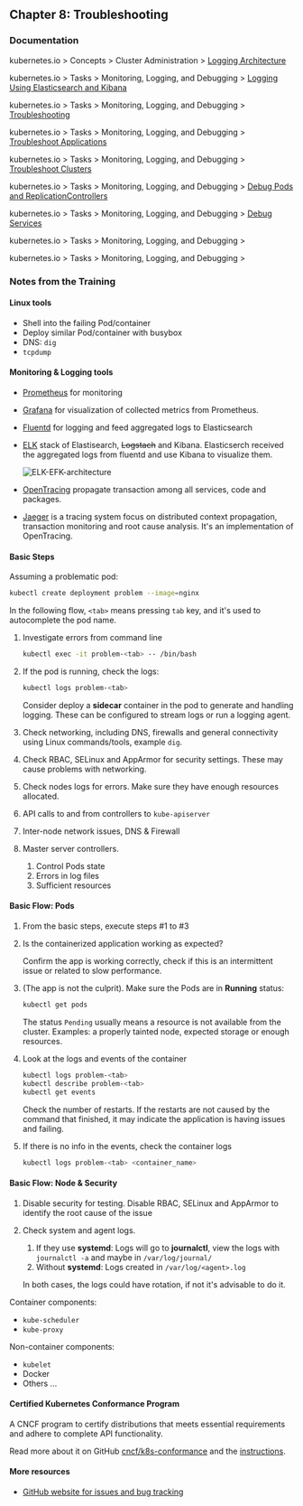 ## Chapter 8: Troubleshooting

### Documentation

kubernetes.io > Concepts > Cluster Administration > [Logging Architecture](https://kubernetes.io/docs/concepts/cluster-administration/logging/)

kubernetes.io > Tasks > Monitoring, Logging, and Debugging > [Logging Using Elasticsearch and Kibana](https://kubernetes.io/docs/tasks/debug-application-cluster/logging-elasticsearch-kibana/)

kubernetes.io > Tasks > Monitoring, Logging, and Debugging > [Troubleshooting](https://kubernetes.io/docs/tasks/debug-application-cluster/troubleshooting/)

kubernetes.io > Tasks > Monitoring, Logging, and Debugging > [Troubleshoot Applications](https://kubernetes.io/docs/tasks/debug-application-cluster/debug-application/)

kubernetes.io > Tasks > Monitoring, Logging, and Debugging > [Troubleshoot Clusters](https://kubernetes.io/docs/tasks/debug-application-cluster/debug-cluster/)

kubernetes.io > Tasks > Monitoring, Logging, and Debugging > [Debug Pods and ReplicationControllers](https://kubernetes.io/docs/tasks/debug-application-cluster/debug-pod-replication-controller/)

kubernetes.io > Tasks > Monitoring, Logging, and Debugging > [Debug Services](https://kubernetes.io/docs/tasks/debug-application-cluster/debug-service/)

kubernetes.io > Tasks > Monitoring, Logging, and Debugging > 

kubernetes.io > Tasks > Monitoring, Logging, and Debugging > 

### Notes from the Training

#### Linux tools

- Shell into the failing Pod/container
- Deploy similar Pod/container with busybox
- DNS: `dig`
- `tcpdump`

#### Monitoring & Logging tools

* [Prometheus](https://www.prometheus.io/) for monitoring
* [Grafana](https://grafana.com) for visualization of collected metrics from Prometheus.

* [Fluentd](https://www.fluentd.org/) for logging and feed aggregated logs to Elasticsearch

* [ELK](https://www.elastic.co/videos/introduction-to-the-elk-stack) stack of Elastisearch, ~~Logstach~~ and Kibana. Elasticserch received the aggregated logs from fluentd and use Kibana to visualize them.

  ![ELK-EFK-architecture](https://i2.wp.com/www.techmanyu.com/wp-content/uploads/ELK-EFK-architecture.jpg?fit=700%2C311&ssl=1)

* [OpenTracing](https://opentracing.io/docs/) propagate transaction among all services, code and packages. 

* [Jaeger](https://www.jaegertracing.io/) is a tracing system focus on distributed context propagation, transaction monitoring and root cause analysis. It's an implementation of OpenTracing.

#### Basic Steps

Assuming a problematic pod:

```bash
kubectl create deployment problem --image=nginx
```

In the following flow, `<tab>` means pressing `tab` key, and it's used to autocomplete the pod name.

1. Investigate errors from command line

   ```bash
   kubectl exec -it problem-<tab> -- /bin/bash
   ```

2. If the pod is running, check the logs:

   ```bash
   kubectl logs problem-<tab>
   ```

   Consider deploy a **sidecar** container in the pod to generate and handling logging. These can be configured to stream logs or run a logging agent.

3. Check networking, including DNS, firewalls and general connectivity using Linux commands/tools, example `dig`.

4. Check RBAC, SELinux and AppArmor for security settings. These may cause problems with networking.

5. Check nodes logs for errors. Make sure they have enough resources allocated.

6. API calls to and from controllers to `kube-apiserver`

7. Inter-node network issues, DNS & Firewall

8. Master server controllers. 

   1. Control Pods state
   2. Errors in log files
   3. Sufficient resources

#### Basic Flow: Pods

1. From the basic steps, execute steps #1 to #3

2. Is the containerized application working as expected?

   Confirm the app is working correctly, check if this is an intermittent issue or related to slow performance.

3. (The app is not the culprit). Make sure the Pods are in **Running** status:

   ```bash
   kubectl get pods
   ```

   The status `Pending` usually means a resource is not available from the cluster. Examples: a properly tainted node, expected storage or enough resources.

4. Look at the logs and events of the container

   ```bash
   kubectl logs problem-<tab>
   kubectl describe problem-<tab>
   kubectl get events
   ```

   Check the number of restarts. If the restarts are not caused by the command that finished, it may indicate the application is having issues and failing.

5. If there is no info in the events, check the container logs

   ```bash
   kubectl logs problem-<tab> <container_name>
   ```

#### Basic Flow: Node & Security

1. Disable security for testing. Disable RBAC, SELinux and AppArmor to identify the root cause of the issue

2. Check system and agent logs. 

   1. If they use **systemd**: Logs will go to **journalctl**, view the logs with `journalctl -a` and maybe in `/var/log/journal/`
   2. Without **systemd**: Logs created in `/var/log/<agent>.log`

   In both cases, the logs could have rotation, if not it's advisable to do it.



Container components:

* `kube-scheduler`
* `kube-proxy`

Non-container components:

* `kubelet`
* Docker
* Others ...

#### Certified Kubernetes Conformance Program

A CNCF program to certify distributions that meets essential requirements and adhere to complete API functionality. 

Read more about it on GitHub [cncf/k8s-conformance](https://github.com/cncf/k8s-conformance) and the [instructions](https://github.com/cncf/k8s-conformance/blob/master/instructions.md).

#### More resources

- [GitHub website for issues and bug tracking](https://github.com/kubernetes/kubernetes/issues)

#### 